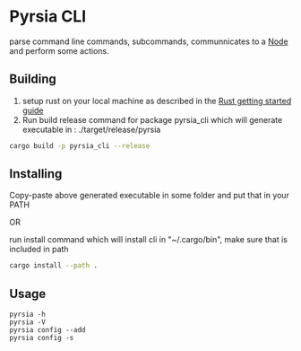 # Pyrsia CLI

parse command line commands, subcommands, communnicates to a [Node](../pyrsia_node) and perform some actions.

## Building

1. setup rust on your local machine as described in the [Rust getting started guide](https://www.rust-lang.org/learn/get-started)
2. Run build release command for package pyrsia_cli which will generate executable in : ./target/release/pyrsia

```sh
cargo build -p pyrsia_cli --release
```

## Installing

Copy-paste above generated executable in some folder and put that in your PATH

OR

run install command which will install cli in "~/.cargo/bin", make sure that is included in path

```sh
cargo install --path .
```

## Usage

```console
pyrsia -h
pyrsia -V
pyrsia config --add
pyrsia config -s
```
